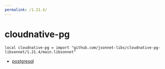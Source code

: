 ```yaml
---
permalink: /1.21.4/
---
```


# cloudnative-pg

```jsonnet
local cloudnative-pg = import "github.com/jsonnet-libs/cloudnative-pg-libsonnet/1.21.4/main.libsonnet"
```



* [postgresql](postgresql/index.md)